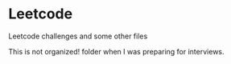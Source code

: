 # Leetcode
Leetcode challenges and some other files

This is not organized! folder when I was preparing for interviews.

